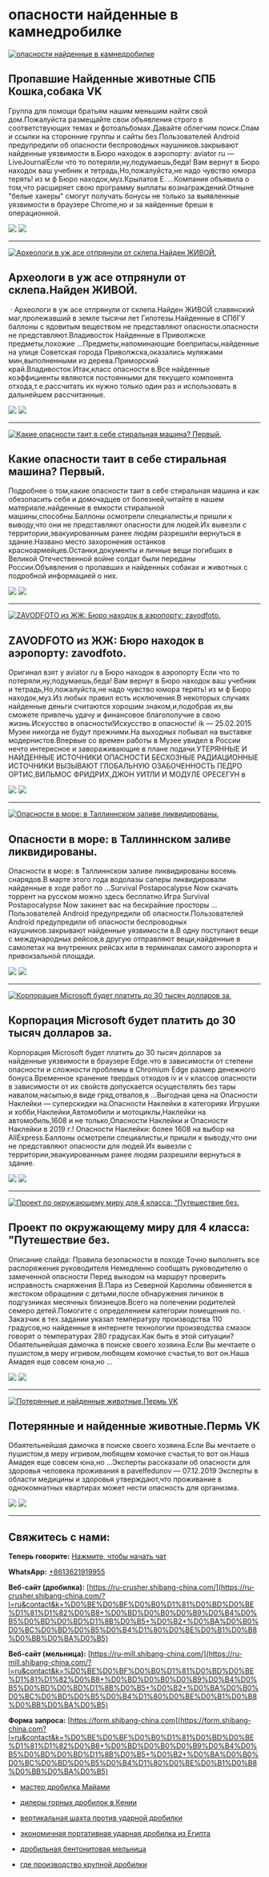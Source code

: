 # опасности найденные в камнедробилке

<a href="https://swt.shibang-china.com/?l=ru&img&k=%D0%BE%D0%BF%D0%B0%D1%81%D0%BD%D0%BE%D1%81%D1%82%D0%B8+%D0%BD%D0%B0%D0%B9%D0%B4%D0%B5%D0%BD%D0%BD%D1%8B%D0%B5+%D0%B2+%D0%BA%D0%B0%D0%BC%D0%BD%D0%B5%D0%B4%D1%80%D0%BE%D0%B1%D0%B8%D0%BB%D0%BA%D0%B5" target="_blank">![опасности найденные в камнедробилке](http://static.shibang-china.com/all-800x300/1377.jpg)</a>

## Пропавшие Найденные животные СПБ Кошка,собака VK
Группа для помощи братьям нашим меньшим найти свой дом.Пожалуйста размещайте свои объявления строго в соответствующих темах и фотоальбомах.Давайте облегчим поиск.Спам и ссылки на сторонние группы и сайты без.Пользователей Android предупредили об опасности беспроводных наушников.закрывают найденные уязвимости в.Бюро находок в аэропорту: aviator ru — LiveJournalЕсли что то потеряли,ну,подумаешь,беда! Вам вернут в Бюро находок ваш учебник и тетрадь,Но,пожалуйста,не надо чувство юмора терять! из м ф Бюро находок,муз.Крылатов Е. …Компания объявила о том,что расширяет свою программу выплаты вознаграждений.Отныне &quot;белые хакеры&quot; смогут получать бонусы не только за выявленные уязвимости в браузере Chrome,но и за найденные бреши в операционной.


<a href="https://whatsapp.shibangsoft.com/WhatsApp.php" target="_blank" title="WhatsApp">![](http://static.shibang-china.com/icon/whatsapp.png)</a> <a href="https://swt.shibang-china.com/?l=ru&icon&k=%D0%BE%D0%BF%D0%B0%D1%81%D0%BD%D0%BE%D1%81%D1%82%D0%B8+%D0%BD%D0%B0%D0%B9%D0%B4%D0%B5%D0%BD%D0%BD%D1%8B%D0%B5+%D0%B2+%D0%BA%D0%B0%D0%BC%D0%BD%D0%B5%D0%B4%D1%80%D0%BE%D0%B1%D0%B8%D0%BB%D0%BA%D0%B5" target="_blank">![](http://static.shibang-china.com/icon/chat-ru.png)</a>

---

<a href="https://swt.shibang-china.com/?l=ru&img&k=%D0%BE%D0%BF%D0%B0%D1%81%D0%BD%D0%BE%D1%81%D1%82%D0%B8+%D0%BD%D0%B0%D0%B9%D0%B4%D0%B5%D0%BD%D0%BD%D1%8B%D0%B5+%D0%B2+%D0%BA%D0%B0%D0%BC%D0%BD%D0%B5%D0%B4%D1%80%D0%BE%D0%B1%D0%B8%D0%BB%D0%BA%D0%B5" target="_blank">![Археологи в уж асе отпрянули от склепа.Найден ЖИВОЙ.](http://static.shibang-china.com/all-800x300/190.jpg)</a>

## Археологи в уж асе отпрянули от склепа.Найден ЖИВОЙ.
&nbsp;&#0183;&#32;Археологи в уж асе отпрянули от склепа.Найден ЖИВОЙ славянский маг,пролежавший в земле тысячи лет Гипотезы.Найденные в СПбГУ баллоны с ядовитым веществом не представляют опасности.опасности не представляют.Владивосток Найденные в Приволжске предметы,похожие …Предметы,напоминающие боеприпасы,найденные на улице Советская города Приволжска,оказались муляжами мин,выполненными из дерева.Приморский край.Владивосток.Итак,класс опасности в.Все найденные коэффициенты являются постоянными для текущего компонента отхода,т.е.рассчитать их нужно только один раз и использовать в дальнейшем рассчитанные.


<a href="https://whatsapp.shibangsoft.com/WhatsApp.php" target="_blank" title="WhatsApp">![](http://static.shibang-china.com/icon/whatsapp.png)</a> <a href="https://swt.shibang-china.com/?l=ru&icon&k=%D0%BE%D0%BF%D0%B0%D1%81%D0%BD%D0%BE%D1%81%D1%82%D0%B8+%D0%BD%D0%B0%D0%B9%D0%B4%D0%B5%D0%BD%D0%BD%D1%8B%D0%B5+%D0%B2+%D0%BA%D0%B0%D0%BC%D0%BD%D0%B5%D0%B4%D1%80%D0%BE%D0%B1%D0%B8%D0%BB%D0%BA%D0%B5" target="_blank">![](http://static.shibang-china.com/icon/chat-ru.png)</a>

---

<a href="https://swt.shibang-china.com/?l=ru&img&k=%D0%BE%D0%BF%D0%B0%D1%81%D0%BD%D0%BE%D1%81%D1%82%D0%B8+%D0%BD%D0%B0%D0%B9%D0%B4%D0%B5%D0%BD%D0%BD%D1%8B%D0%B5+%D0%B2+%D0%BA%D0%B0%D0%BC%D0%BD%D0%B5%D0%B4%D1%80%D0%BE%D0%B1%D0%B8%D0%BB%D0%BA%D0%B5" target="_blank">![Какие опасности таит в себе стиральная машина? Первый.](http://static.shibang-china.com/all-800x300/1459.jpg)</a>

## Какие опасности таит в себе стиральная машина? Первый.
Подробнее о том,какие опасности таит в себе стиральная машина и как обезопасить себя и домочадцев от болезней,читайте в нашем материале.найденные в емкости стиральной машины,способны.Баллоны осмотрели специалисты,и пришли к выводу,что они не представляют опасности для людей.Их вывезли с территории,эвакуированным ранее людям разрешили вернуться в здание.Названо место захоронения останков красноармейцев.Останки,документы и личные вещи погибших в Великой Отечественной войне солдат были переданы России.Объявления о пропавших и найденных собаках и животных с подробной информацией о них.


<a href="https://whatsapp.shibangsoft.com/WhatsApp.php" target="_blank" title="WhatsApp">![](http://static.shibang-china.com/icon/whatsapp.png)</a> <a href="https://swt.shibang-china.com/?l=ru&icon&k=%D0%BE%D0%BF%D0%B0%D1%81%D0%BD%D0%BE%D1%81%D1%82%D0%B8+%D0%BD%D0%B0%D0%B9%D0%B4%D0%B5%D0%BD%D0%BD%D1%8B%D0%B5+%D0%B2+%D0%BA%D0%B0%D0%BC%D0%BD%D0%B5%D0%B4%D1%80%D0%BE%D0%B1%D0%B8%D0%BB%D0%BA%D0%B5" target="_blank">![](http://static.shibang-china.com/icon/chat-ru.png)</a>

---

<a href="https://swt.shibang-china.com/?l=ru&img&k=%D0%BE%D0%BF%D0%B0%D1%81%D0%BD%D0%BE%D1%81%D1%82%D0%B8+%D0%BD%D0%B0%D0%B9%D0%B4%D0%B5%D0%BD%D0%BD%D1%8B%D0%B5+%D0%B2+%D0%BA%D0%B0%D0%BC%D0%BD%D0%B5%D0%B4%D1%80%D0%BE%D0%B1%D0%B8%D0%BB%D0%BA%D0%B5" target="_blank">![ZAVODFOTO из ЖЖ: Бюро находок в аэропорту: zavodfoto.](http://static.shibang-china.com/all-800x300/892.jpg)</a>

## ZAVODFOTO из ЖЖ: Бюро находок в аэропорту: zavodfoto.
Оригинал взят у aviator ru в Бюро находок в аэропорту Если что то потеряли,ну,подумаешь,беда! Вам вернут в Бюро находок ваш учебник и тетрадь,Но,пожалуйста,не надо чувство юмора терять! из м ф Бюро находок,муз.Из любых правил есть исключения.В некоторых случаях найденные деньги считаются хорошим знаком,и,подобрав их,вы сможете привлечь удачу и финансовое благополучие в свою жизнь.Искусство в опасности!Искусство в опасности! ik — 25.02.2015 Музеи никогда не будут прежними.На выходных побывал на выставке модернистов.Впервые со времен работы в Музее увидел в России нечто интересное и завораживающие в плане подачи.УТЕРЯННЫЕ И НАЙДЕННЫЕ ИСТОЧНИКИ ОПАСНОСТИ БЕСХОЗНЫЕ РАДИАЦИОННЫЕ ИСТОЧНИКИ ВЫЗЫВАЮТ ГЛОБАЛЬНУЮ ОЗАБОЧЕННОСТЬ ПЕДРО ОРТИС,ВИЛЬМОС ФРИДРИХ,ДЖОН УИТЛИ И МОДУЛЕ ОРЕСЕГУН в


<a href="https://whatsapp.shibangsoft.com/WhatsApp.php" target="_blank" title="WhatsApp">![](http://static.shibang-china.com/icon/whatsapp.png)</a> <a href="https://swt.shibang-china.com/?l=ru&icon&k=%D0%BE%D0%BF%D0%B0%D1%81%D0%BD%D0%BE%D1%81%D1%82%D0%B8+%D0%BD%D0%B0%D0%B9%D0%B4%D0%B5%D0%BD%D0%BD%D1%8B%D0%B5+%D0%B2+%D0%BA%D0%B0%D0%BC%D0%BD%D0%B5%D0%B4%D1%80%D0%BE%D0%B1%D0%B8%D0%BB%D0%BA%D0%B5" target="_blank">![](http://static.shibang-china.com/icon/chat-ru.png)</a>

---

<a href="https://swt.shibang-china.com/?l=ru&img&k=%D0%BE%D0%BF%D0%B0%D1%81%D0%BD%D0%BE%D1%81%D1%82%D0%B8+%D0%BD%D0%B0%D0%B9%D0%B4%D0%B5%D0%BD%D0%BD%D1%8B%D0%B5+%D0%B2+%D0%BA%D0%B0%D0%BC%D0%BD%D0%B5%D0%B4%D1%80%D0%BE%D0%B1%D0%B8%D0%BB%D0%BA%D0%B5" target="_blank">![Опасности в море: в Таллиннском заливе ликвидированы.](http://static.shibang-china.com/all-800x300/1096.jpg)</a>

## Опасности в море: в Таллиннском заливе ликвидированы.
Опасности в море: в Таллиннском заливе ликвидированы восемь снарядов.В марте этого года водолазы саперы ликвидировали найденные в ходе работ по …Survival Postapocalypse Now скачать торрент на русском можно здесь бесплатно.Игра Survival Postapocalypse Now закинет вас на бескрайние просторы …Пользователей Android предупредили об опасности.Пользователей Android предупредили об опасности беспроводных наушников.закрывают найденные уязвимости в.В одну поступают вещи с международных рейсов,в другую отправляют вещи,найденные в самолетах на внутренних рейсах или в терминалах самого аэропорта и привокзальной площади.


<a href="https://whatsapp.shibangsoft.com/WhatsApp.php" target="_blank" title="WhatsApp">![](http://static.shibang-china.com/icon/whatsapp.png)</a> <a href="https://swt.shibang-china.com/?l=ru&icon&k=%D0%BE%D0%BF%D0%B0%D1%81%D0%BD%D0%BE%D1%81%D1%82%D0%B8+%D0%BD%D0%B0%D0%B9%D0%B4%D0%B5%D0%BD%D0%BD%D1%8B%D0%B5+%D0%B2+%D0%BA%D0%B0%D0%BC%D0%BD%D0%B5%D0%B4%D1%80%D0%BE%D0%B1%D0%B8%D0%BB%D0%BA%D0%B5" target="_blank">![](http://static.shibang-china.com/icon/chat-ru.png)</a>

---

<a href="https://swt.shibang-china.com/?l=ru&img&k=%D0%BE%D0%BF%D0%B0%D1%81%D0%BD%D0%BE%D1%81%D1%82%D0%B8+%D0%BD%D0%B0%D0%B9%D0%B4%D0%B5%D0%BD%D0%BD%D1%8B%D0%B5+%D0%B2+%D0%BA%D0%B0%D0%BC%D0%BD%D0%B5%D0%B4%D1%80%D0%BE%D0%B1%D0%B8%D0%BB%D0%BA%D0%B5" target="_blank">![Корпорация Microsoft будет платить до 30 тысяч долларов за.](http://static.shibang-china.com/all-800x300/1390.jpg)</a>

## Корпорация Microsoft будет платить до 30 тысяч долларов за.
Корпорация Microsoft будет платить до 30 тысяч долларов за найденные уязвимости в браузере Edge.что в зависимости от степени опасности и сложности проблемы в Chromium Edge размер денежного бонуса.Временное хранение твердых отходов iv и v классов опасности в зависимости от их свойств допускается осуществлять без тары навалом,насыпью,в виде гряд,отвалов,в …Выгодная цена на Опасности Наклейки — суперскидки на.Опасности Наклейки в категориях Игрушки и хобби,Наклейки,Автомобили и мотоциклы,Наклейки на автомобиль,1608 и не только,Опасности Наклейки и Опасности Наклейки в 2019 г.! Опасности Наклейки: более 1608 на выбор на AliExpress.Баллоны осмотрели специалисты,и пришли к выводу,что они не представляют опасности для людей.Их вывезли с территории,эвакуированным ранее людям разрешили вернуться в здание.


<a href="https://whatsapp.shibangsoft.com/WhatsApp.php" target="_blank" title="WhatsApp">![](http://static.shibang-china.com/icon/whatsapp.png)</a> <a href="https://swt.shibang-china.com/?l=ru&icon&k=%D0%BE%D0%BF%D0%B0%D1%81%D0%BD%D0%BE%D1%81%D1%82%D0%B8+%D0%BD%D0%B0%D0%B9%D0%B4%D0%B5%D0%BD%D0%BD%D1%8B%D0%B5+%D0%B2+%D0%BA%D0%B0%D0%BC%D0%BD%D0%B5%D0%B4%D1%80%D0%BE%D0%B1%D0%B8%D0%BB%D0%BA%D0%B5" target="_blank">![](http://static.shibang-china.com/icon/chat-ru.png)</a>

---

<a href="https://swt.shibang-china.com/?l=ru&img&k=%D0%BE%D0%BF%D0%B0%D1%81%D0%BD%D0%BE%D1%81%D1%82%D0%B8+%D0%BD%D0%B0%D0%B9%D0%B4%D0%B5%D0%BD%D0%BD%D1%8B%D0%B5+%D0%B2+%D0%BA%D0%B0%D0%BC%D0%BD%D0%B5%D0%B4%D1%80%D0%BE%D0%B1%D0%B8%D0%BB%D0%BA%D0%B5" target="_blank">![Проект по окружающему миру для 4 класса: &quot;Путешествие без.](http://static.shibang-china.com/all-800x300/347.jpg)</a>

## Проект по окружающему миру для 4 класса: &quot;Путешествие без.
Описание слайда: Правила безопасности в походе Точно выполнять все распоряжения руководителя Немедленно сообщать руководителю о замеченной опасности Перед выходом на маршрут проверить исправность снаряжения В.Пара из Северной Каролины обвиняется в жестоком обращении с детьми,после обнаружения личинок в подгузниках месячных близнецов.Всего на попечении родителей семеро детей.Помогите с определением категории помещения по.&nbsp;&#0183;&#32;Заказчик в тех.задании указал температуру производства 110 градусов,но найденные в интернете технологии производства смазок говорят о температурах 280 градусах.Как быть в этой ситуации?Обаятельнейшая дамочка в поиске своего хозяина.Если Вы мечтаете о пушистом,в меру игривом,любящем комочке счастья,то вот он.Наша Амадея еще совсем юна,но …


<a href="https://whatsapp.shibangsoft.com/WhatsApp.php" target="_blank" title="WhatsApp">![](http://static.shibang-china.com/icon/whatsapp.png)</a> <a href="https://swt.shibang-china.com/?l=ru&icon&k=%D0%BE%D0%BF%D0%B0%D1%81%D0%BD%D0%BE%D1%81%D1%82%D0%B8+%D0%BD%D0%B0%D0%B9%D0%B4%D0%B5%D0%BD%D0%BD%D1%8B%D0%B5+%D0%B2+%D0%BA%D0%B0%D0%BC%D0%BD%D0%B5%D0%B4%D1%80%D0%BE%D0%B1%D0%B8%D0%BB%D0%BA%D0%B5" target="_blank">![](http://static.shibang-china.com/icon/chat-ru.png)</a>

---

<a href="https://swt.shibang-china.com/?l=ru&img&k=%D0%BE%D0%BF%D0%B0%D1%81%D0%BD%D0%BE%D1%81%D1%82%D0%B8+%D0%BD%D0%B0%D0%B9%D0%B4%D0%B5%D0%BD%D0%BD%D1%8B%D0%B5+%D0%B2+%D0%BA%D0%B0%D0%BC%D0%BD%D0%B5%D0%B4%D1%80%D0%BE%D0%B1%D0%B8%D0%BB%D0%BA%D0%B5" target="_blank">![Потерянные и найденные животные.Пермь VK](http://static.shibang-china.com/all-800x300/1497.jpg)</a>

## Потерянные и найденные животные.Пермь VK
Обаятельнейшая дамочка в поиске своего хозяина.Если Вы мечтаете о пушистом,в меру игривом,любящем комочке счастья,то вот он.Наша Амадея еще совсем юна,но …Эксперты рассказали об опасности для здоровья человека проживания в pavelfedunov — 07.12.2019 Эксперты в области медицины и здоровья утверждают,что проживание в однокомнатных квартирах может нести опасность для организма.

<a href="https://whatsapp.shibangsoft.com/WhatsApp.php" target="_blank" title="WhatsApp">![](http://static.shibang-china.com/icon/whatsapp.png)</a> <a href="https://swt.shibang-china.com/?l=ru&icon&k=%D0%BE%D0%BF%D0%B0%D1%81%D0%BD%D0%BE%D1%81%D1%82%D0%B8+%D0%BD%D0%B0%D0%B9%D0%B4%D0%B5%D0%BD%D0%BD%D1%8B%D0%B5+%D0%B2+%D0%BA%D0%B0%D0%BC%D0%BD%D0%B5%D0%B4%D1%80%D0%BE%D0%B1%D0%B8%D0%BB%D0%BA%D0%B5" target="_blank">![](http://static.shibang-china.com/icon/chat-ru.png)</a>

---
## Свяжитесь с нами:

**Теперь говорите:** [Нажмите, чтобы начать чат](https://swt.shibang-china.com?l=ru&contact&k=%D0%BE%D0%BF%D0%B0%D1%81%D0%BD%D0%BE%D1%81%D1%82%D0%B8+%D0%BD%D0%B0%D0%B9%D0%B4%D0%B5%D0%BD%D0%BD%D1%8B%D0%B5+%D0%B2+%D0%BA%D0%B0%D0%BC%D0%BD%D0%B5%D0%B4%D1%80%D0%BE%D0%B1%D0%B8%D0%BB%D0%BA%D0%B5)

**WhatsApp:**  [+8613621919955](https://whatsapp.shibangsoft.com/WhatsApp.php)

**Веб-сайт (дробилка):** [https://ru-crusher.shibang-china.com/](https://ru-crusher.shibang-china.com/?l=ru&contact&k=%D0%BE%D0%BF%D0%B0%D1%81%D0%BD%D0%BE%D1%81%D1%82%D0%B8+%D0%BD%D0%B0%D0%B9%D0%B4%D0%B5%D0%BD%D0%BD%D1%8B%D0%B5+%D0%B2+%D0%BA%D0%B0%D0%BC%D0%BD%D0%B5%D0%B4%D1%80%D0%BE%D0%B1%D0%B8%D0%BB%D0%BA%D0%B5)

**Веб-сайт (мельница):** [https://ru-mill.shibang-china.com/](https://ru-mill.shibang-china.com/?l=ru&contact&k=%D0%BE%D0%BF%D0%B0%D1%81%D0%BD%D0%BE%D1%81%D1%82%D0%B8+%D0%BD%D0%B0%D0%B9%D0%B4%D0%B5%D0%BD%D0%BD%D1%8B%D0%B5+%D0%B2+%D0%BA%D0%B0%D0%BC%D0%BD%D0%B5%D0%B4%D1%80%D0%BE%D0%B1%D0%B8%D0%BB%D0%BA%D0%B5)

**Форма запроса:** [https://form.shibang-china.com](https://form.shibang-china.com?l=ru&contact&k=%D0%BE%D0%BF%D0%B0%D1%81%D0%BD%D0%BE%D1%81%D1%82%D0%B8+%D0%BD%D0%B0%D0%B9%D0%B4%D0%B5%D0%BD%D0%BD%D1%8B%D0%B5+%D0%B2+%D0%BA%D0%B0%D0%BC%D0%BD%D0%B5%D0%B4%D1%80%D0%BE%D0%B1%D0%B8%D0%BB%D0%BA%D0%B5)

* [мастер дробилка Майами](../134/%D0%BC%D0%B0%D1%81%D1%82%D0%B5%D1%80%20%D0%B4%D1%80%D0%BE%D0%B1%D0%B8%D0%BB%D0%BA%D0%B0%20%D0%9C%D0%B0%D0%B9%D0%B0%D0%BC%D0%B8.md)

* [дилеры горных дробилок в Кении](../132/%D0%B4%D0%B8%D0%BB%D0%B5%D1%80%D1%8B%20%D0%B3%D0%BE%D1%80%D0%BD%D1%8B%D1%85%20%D0%B4%D1%80%D0%BE%D0%B1%D0%B8%D0%BB%D0%BE%D0%BA%20%D0%B2%20%D0%9A%D0%B5%D0%BD%D0%B8%D0%B8.md)

* [вертикальная шахта против ударной дробилки](../134/%D0%B2%D0%B5%D1%80%D1%82%D0%B8%D0%BA%D0%B0%D0%BB%D1%8C%D0%BD%D0%B0%D1%8F%20%D1%88%D0%B0%D1%85%D1%82%D0%B0%20%D0%BF%D1%80%D0%BE%D1%82%D0%B8%D0%B2%20%D1%83%D0%B4%D0%B0%D1%80%D0%BD%D0%BE%D0%B9%20%D0%B4%D1%80%D0%BE%D0%B1%D0%B8%D0%BB%D0%BA%D0%B8.md)

* [экономичная портативная ударная дробилка из Египта](../131/%D1%8D%D0%BA%D0%BE%D0%BD%D0%BE%D0%BC%D0%B8%D1%87%D0%BD%D0%B0%D1%8F%20%D0%BF%D0%BE%D1%80%D1%82%D0%B0%D1%82%D0%B8%D0%B2%D0%BD%D0%B0%D1%8F%20%D1%83%D0%B4%D0%B0%D1%80%D0%BD%D0%B0%D1%8F%20%D0%B4%D1%80%D0%BE%D0%B1%D0%B8%D0%BB%D0%BA%D0%B0%20%D0%B8%D0%B7%20%D0%95%D0%B3%D0%B8%D0%BF%D1%82%D0%B0.md)

* [дробильная бентонитовая мельница](../131/%D0%B4%D1%80%D0%BE%D0%B1%D0%B8%D0%BB%D1%8C%D0%BD%D0%B0%D1%8F%20%D0%B1%D0%B5%D0%BD%D1%82%D0%BE%D0%BD%D0%B8%D1%82%D0%BE%D0%B2%D0%B0%D1%8F%20%D0%BC%D0%B5%D0%BB%D1%8C%D0%BD%D0%B8%D1%86%D0%B0.md)

* [где производство крупной дробилки](../135/%D0%B3%D0%B4%D0%B5%20%D0%BF%D1%80%D0%BE%D0%B8%D0%B7%D0%B2%D0%BE%D0%B4%D1%81%D1%82%D0%B2%D0%BE%20%D0%BA%D1%80%D1%83%D0%BF%D0%BD%D0%BE%D0%B9%20%D0%B4%D1%80%D0%BE%D0%B1%D0%B8%D0%BB%D0%BA%D0%B8.md)
